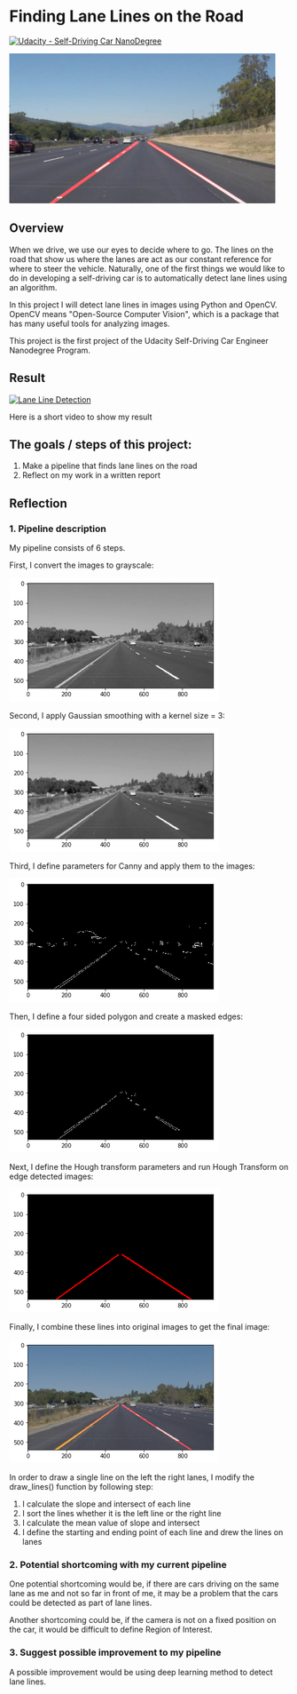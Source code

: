 # **Finding Lane Lines on the Road** 
[![Udacity - Self-Driving Car NanoDegree](https://s3.amazonaws.com/udacity-sdc/github/shield-carnd.svg)](http://www.udacity.com/drive)

<img src="examples/laneLines_thirdPass.jpg" width="480" alt="Combined Image" />

## Overview

When we drive, we use our eyes to decide where to go.  The lines on the road that show us where the lanes are act as our constant reference for where to steer the vehicle.  Naturally, one of the first things we would like to do in developing a self-driving car is to automatically detect lane lines using an algorithm.

In this project I will detect lane lines in images using Python and OpenCV.  OpenCV means "Open-Source Computer Vision", which is a package that has many useful tools for analyzing images. 

This project is the first project of the Udacity Self-Driving Car Engineer Nanodegree Program.

## Result
[![Lane Line Detection](http://img.youtube.com/vi/egP4oczgkfE/0.jpg)](http://www.youtube.com/watch?v=egP4oczgkfE "Lane Line Detection")

Here is a short video to show my result


## The goals / steps of this project:
1. Make a pipeline that finds lane lines on the road
2. Reflect on my work in a written report


## Reflection
### 1. Pipeline description

My pipeline consists of 6 steps.

First, I convert the images to grayscale:

<img src="examples/grayscale.png"/>

Second, I apply Gaussian smoothing with a kernel size = 3:

<img src="examples/blur.png"/>

Third, I define parameters for Canny and apply them to the images:

<img src="examples/canny.png"/>

Then, I define a four sided polygon and create a masked edges:

<img src="examples/roi.png"/>

Next, I define the Hough transform parameters and run Hough Transform on edge detected images:

<img src="examples/hough_transform.png"/>

Finally, I combine these lines into original images to get the final image:

<img src="examples/combined.png"/>

In order to draw a single line on the left the right lanes, I modify the draw_lines() function by following step:

1. I calculate the slope and intersect of each line
2. I sort the lines whether it is the left line or the right line
3. I calculate the mean value of slope and intersect
4. I define the starting and ending point of each line and drew the lines on lanes

### 2. Potential shortcoming with my current pipeline

One potential shortcoming would be, if there are cars driving on the same lane as me and not so far in front of me, it may be a problem that the cars could be detected as part of lane lines.

Another shortcoming could be, if the camera is not on a fixed position on the car, it would be difficult to define Region of Interest.

### 3. Suggest possible improvement to my pipeline

A possible improvement would be using deep learning method to detect lane lines.